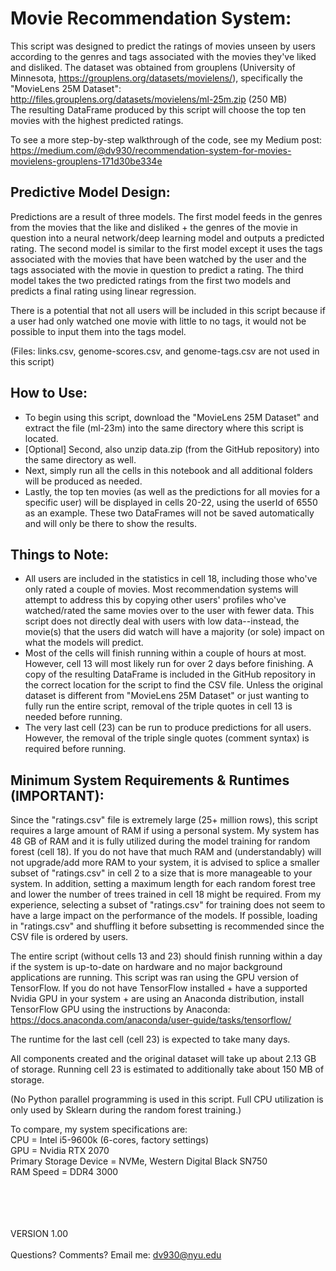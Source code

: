 # Movie Recommendation System:

This script was designed to predict the ratings of movies unseen by users according to the genres and tags associated with the movies they've liked and disliked. The dataset was obtained from grouplens (University of Minnesota, https://grouplens.org/datasets/movielens/), specifically the "MovieLens 25M Dataset": http://files.grouplens.org/datasets/movielens/ml-25m.zip (250 MB)<br>
The resulting DataFrame produced by this script will choose the top ten movies with the highest predicted ratings.

To see a more step-by-step walkthrough of the code, see my Medium post: https://medium.com/@dv930/recommendation-system-for-movies-movielens-grouplens-171d30be334e

## Predictive Model Design:
Predictions are a result of three models. The first model feeds in the genres from the movies that the like and disliked + the genres of the movie in question into a neural network/deep learning model and outputs a predicted rating. The second model is similar to the first model except it uses the tags associated with the movies that have been watched by the user and the tags associated with the movie in question to predict a rating. The third model takes the two predicted ratings from the first two models and predicts a final rating using linear regression.

There is a potential that not all users will be included in this script because if a user had only watched one movie with little to no tags, it would not be possible to input them into the tags model.

(Files: links.csv, genome-scores.csv, and genome-tags.csv are not used in this script)

## How to Use:
- To begin using this script, download the "MovieLens 25M Dataset" and extract the file (ml-23m) into the same directory where this script is located.
- [Optional] Second, also unzip data.zip (from the GitHub repository) into the same directory as well.
- Next, simply run all the cells in this notebook and all additional folders will be produced as needed. 
- Lastly, the top ten movies (as well as the predictions for all movies for a specific user) will be displayed in cells 20-22, using the userId of 6550 as an example. These two DataFrames will not be saved automatically and will only be there to show the results. 

## Things to Note:
- All users are included in the statistics in cell 18, including those who've only rated a couple of movies. Most recommendation systems will attempt to address this by copying other users' profiles who've watched/rated the same movies over to the user with fewer data. This script does not directly deal with users with low data--instead, the movie(s) that the users did watch will have a majority (or sole) impact on what the models will predict.
- Most of the cells will finish running within a couple of hours at most. However, cell 13 will most likely run for over 2 days before finishing. A copy of the resulting DataFrame is included in the GitHub repository in the correct location for the script to find the CSV file. Unless the original dataset is different from "MovieLens 25M Dataset" or just wanting to fully run the entire script, removal of the triple quotes in cell 13 is needed before running.
- The very last cell (23) can be run to produce predictions for all users. However, the removal of the triple single quotes (comment syntax) is required before running.


## Minimum System Requirements & Runtimes (IMPORTANT):
Since the "ratings.csv" file is extremely large (25+ million rows), this script requires a large amount of RAM if using a personal system. My system has 48 GB of RAM and it is fully utilized during the model training for random forest (cell 18).  If you do not have that much RAM and (understandably) will not upgrade/add more RAM to your system, it is advised to splice a smaller subset of "ratings.csv" in cell 2 to a size that is more manageable to your system. In addition, setting a maximum length for each random forest tree and lower the number of trees trained in cell 18 might be required. From my experience, selecting a subset of "ratings.csv" for training does not seem to have a large impact on the performance of the models. If possible, loading in "ratings.csv" and shuffling it before subsetting is recommended since the CSV file is ordered by users.

The entire script (without cells 13 and 23) should finish running within a day if the system is up-to-date on hardware and no major background applications are running. This script was ran using the GPU version of TensorFlow. If you do not have TensorFlow installed + have a supported Nvidia GPU in your system + are using an Anaconda distribution, install TensorFlow GPU using the instructions by Anaconda: https://docs.anaconda.com/anaconda/user-guide/tasks/tensorflow/

The runtime for the last cell (cell 23) is expected to take many days.

All components created and the original dataset will take up about 2.13 GB of storage. Running cell 23 is estimated to additionally take about 150 MB of storage.


(No Python parallel programming is used in this script. Full CPU utilization is only used by Sklearn during the random forest training.)

To compare, my system specifications are: <br>
CPU = Intel i5-9600k (6-cores, factory settings) <br>
GPU = Nvidia RTX 2070<br>
Primary Storage Device = NVMe, Western Digital Black SN750<br>
RAM Speed = DDR4 3000


<br><br><br><br>
VERSION 1.00<br><br>
Questions? Comments? Email me: dv930@nyu.edu
